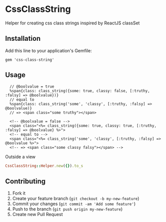 # CssClassString

Helper for creating css class strings inspired by ReactJS classSet

## Installation

Add this line to your application's Gemfile:

    gem 'css-class-string'

## Usage

```haml
  // @boolvalue = true
  %span{class: class_string({some: true, classy: false, [:truthy, :falsy] => @boolvalue})}
  // equal to
  %span{class: class_string('some', 'classy', [:truthy, :falsy] => @boolvalue)}
  // => <span class="some truthy"></span>
```

```html+erb
  <!-- @boolvalue = false -->
  <span class="<%= class_string({some: true, classy: true, [:truthy, :falsy] => @boolvalue} %>">
  <!-- equal to -->
  <span class="<%= class_string('some', 'classy', [:truthy, :falsy] => @boolvalue %>">
  <!-- => <span class="some classy falsy"></span> -->
```

Outside a view

```ruby
CssClassString::Helper.new({}).to_s
```

## Contributing

1. Fork it
2. Create your feature branch (`git checkout -b my-new-feature`)
3. Commit your changes (`git commit -am 'Add some feature'`)
4. Push to the branch (`git push origin my-new-feature`)
5. Create new Pull Request
